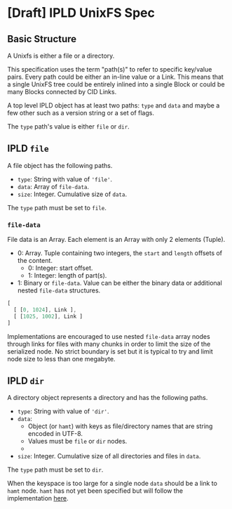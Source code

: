 # [Draft] IPLD UnixFS Spec

## Basic Structure

A Unixfs is either a file or a directory.

This specification uses the term "path(s)" to refer to specific key/value 
pairs. Every path could be either an in-line value or a Link. This means 
that a single UnixFS tree could be entirely inlined into a single Block or 
could be many Blocks connected by CID Links.

A top level IPLD object has at least two paths: `type` and `data`
and maybe a few other such as a version string or a set of flags.

The `type` path's value is either `file` or `dir`.

## IPLD `file`

A file object has the following paths.

  - `type`: String with value of `'file'`.
  - `data`: Array of `file-data`.
  - `size`: Integer. Cumulative size of `data`.

The `type` path must be set to `file`.

### `file-data`

File data is an Array. Each element is an Array with only 2 elements (Tuple).

  - 0: Array. Tuple containing two integers, the `start` and `length` offsets of the content.
    - 0: Integer: start offset.
    - 1: Integer: length of part(s).
  - 1: Binary or `file-data`. Value can be either the binary data or additional nested `file-data` structures.

```javascript
[
  [ [0, 1024], Link ],
  [ [1025, 1002], Link ]
]
```

Implementations are encouraged to use nested `file-data` array nodes through links for files
with many chunks in order to limit the size of the serialized node. No strict boundary is
set but it is typical to try and limit node size to less than one megabyte.

## IPLD `dir`

A directory object represents a directory and has the following paths.

  - `type`: String with value of `'dir'`.
  - `data`: 
    - Object (or `hamt`) with keys as file/directory names that are string encoded in UTF-8.
    - Values must be `file` or `dir` nodes.
    - 
  - `size`: Integer. Cumulative size of all directories and files in `data`.

The `type` path must be set to `dir`.

When the keyspace is too large for a single node `data` should be a link to `hamt` node. `hamt` has 
not yet been specified but will follow the implementation [here](https://github.com/ipfs/go-hamt-ipld).
